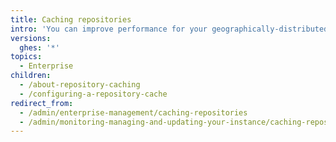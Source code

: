 ```yaml
---
title: Caching repositories
intro: 'You can improve performance for your geographically-distributed team with repository caching, which provides read-only mirrors close to your users and CI clients.'
versions:
  ghes: '*'
topics:
  - Enterprise
children:
  - /about-repository-caching
  - /configuring-a-repository-cache
redirect_from:
  - /admin/enterprise-management/caching-repositories
  - /admin/monitoring-managing-and-updating-your-instance/caching-repositories
---
```



